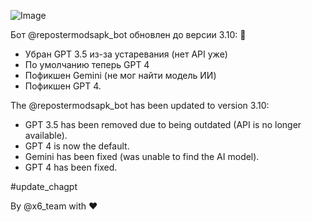 ![Image](https://github.com/user-attachments/assets/1898acb8-3808-4914-afd7-1f1da5da2618)

Бот @repostermodsapk_bot обновлен до версии 3.10: 👀

- Убран GPT 3.5 из-за устаревания (нет API уже)
- По умолчанию теперь GPT 4
- Пофикшен Gemini (не мог найти модель ИИ)
- Пофикшен GPT 4.

The @repostermodsapk_bot has been updated to version 3.10:

- GPT 3.5 has been removed due to being outdated (API is no longer available).
- GPT 4 is now the default.
- Gemini has been fixed (was unable to find the AI model).
- GPT 4 has been fixed.

#update_chagpt

By @x6_team with ❤️